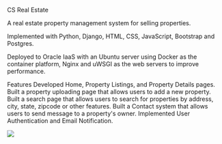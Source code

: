 CS Real Estate 

A real estate property management system for selling properties.

Implemented with Python, Django, HTML, CSS, JavaScript, Bootstrap and Postgres.

Deployed to Oracle IaaS with an Ubuntu server using Docker as the container platform, Nginx and uWSGI as the web servers to improve performance.

Features
Developed Home, Property Listings, and Property Details pages.
Built a property uploading page that allows users to add a new property.
Built a search page that allows users to search for properties by address, city, state, zipcode or other features.
Built a Contact system that allows users to send message to a property's owner.
Implemented User Authentication and Email Notification.

<img src="real-estate-1.gif" />

